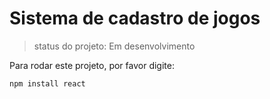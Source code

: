 # Sistema de cadastro de jogos #

> status do projeto: Em desenvolvimento

Para rodar este projeto, por favor digite:

```
npm install react
````

